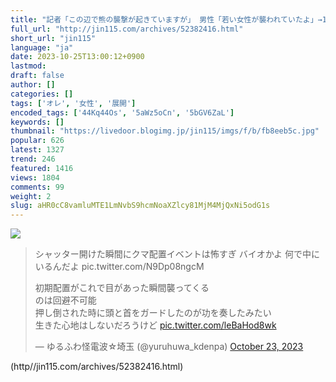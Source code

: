 ```yaml
---
title: "記者「この辺で熊の襲撃が起きていますが」 男性「若い女性が襲われていたよ」→1時間後、とんでもない展開に "
full_url: "http://jin115.com/archives/52382416.html"
short_url: "jin115"
language: "ja"
date: 2023-10-25T13:00:12+0900
lastmod: 
draft: false
author: []
categories: []
tags: ['オレ', '女性', '展開']
encoded_tags: ['44Kq44Os', '5aWz5oCn', '5bGV6ZaL']
keywords: []
thumbnail: "https://livedoor.blogimg.jp/jin115/imgs/f/b/fb8eeb5c.jpg"
popular: 626
latest: 1327
trend: 246
featured: 1416
views: 1804
comments: 99
weight: 2
slug: aHR0cC8vamluMTE1LmNvbS9hcmNoaXZlcy81MjM4MjQxNi5odG1s
---
```


![](https://livedoor.blogimg.jp/jin115/imgs/f/b/fb8eeb5c.jpg)

<blockquote class='twitter-tweet'><p>シャッター開けた瞬間にクマ配置イベントは怖すぎ バイオかよ 何で中にいるんだよ pic.twitter.com/N9Dp08ngcM</p><p lang='ja' dir='ltr'>初期配置がこれで目があった瞬間襲ってくる<br>のは回避不可能<br>押し倒された時に頭と首をガードしたのが功を奏したみたい<br>生きた心地はしないだろうけど <a href='https//t.co/leBaHod8wk'>pic.twitter.com/leBaHod8wk</a></p>— ゆるふわ怪電波☆埼玉 (@yuruhuwa_kdenpa) <a href='https//twitter.com/yuruhuwa_kdenpa/status/1716472909596905623?ref_src=twsrc%5Etfw'>October 23, 2023</a></blockquote> 

(http//jin115.com/archives/52382416.html)
